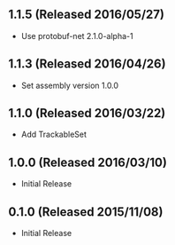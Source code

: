 ## 1.1.5 (Released 2016/05/27)

* Use protobuf-net 2.1.0-alpha-1

## 1.1.3 (Released 2016/04/26)

* Set assembly version 1.0.0

## 1.1.0 (Released 2016/03/22)

* Add TrackableSet

## 1.0.0 (Released 2016/03/10)

* Initial Release

## 0.1.0 (Released 2015/11/08)

* Initial Release
